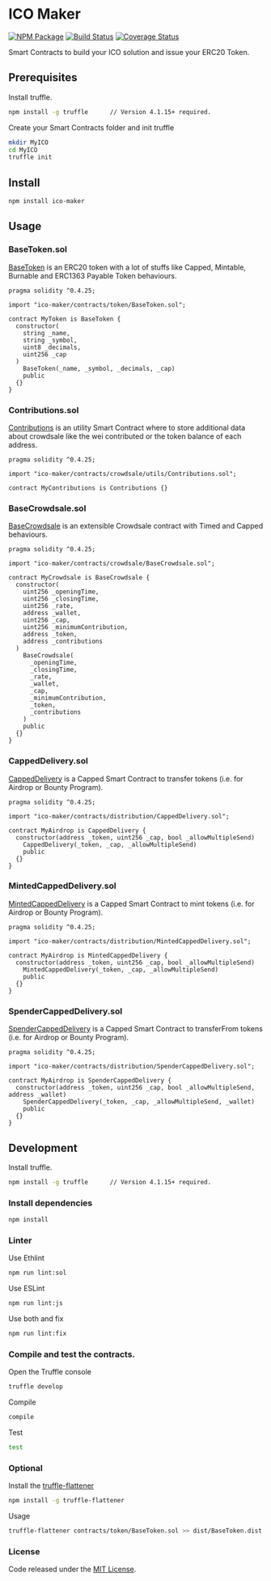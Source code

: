 # ICO Maker

[![NPM Package](https://img.shields.io/npm/v/ico-maker.svg?style=flat-square)](https://www.npmjs.org/package/ico-maker)
[![Build Status](https://travis-ci.org/vittominacori/ico-maker.svg?branch=master)](https://travis-ci.org/vittominacori/ico-maker) 
[![Coverage Status](https://coveralls.io/repos/github/vittominacori/ico-maker/badge.svg?branch=master)](https://coveralls.io/github/vittominacori/ico-maker?branch=master)

Smart Contracts to build your ICO solution and issue your ERC20 Token.

## Prerequisites

Install truffle.

```bash
npm install -g truffle      // Version 4.1.15+ required.
```

Create your Smart Contracts folder and init truffle

```bash
mkdir MyICO
cd MyICO 
truffle init
```

## Install

```bash
npm install ico-maker
```

## Usage

### BaseToken.sol

[BaseToken](https://github.com/vittominacori/ico-maker/blob/master/contracts/token/BaseToken.sol) is an ERC20 token with a lot of stuffs like Capped, Mintable, Burnable and ERC1363 Payable Token behaviours.

```solidity
pragma solidity ^0.4.25;

import "ico-maker/contracts/token/BaseToken.sol";

contract MyToken is BaseToken {
  constructor(
    string _name,
    string _symbol,
    uint8 _decimals,
    uint256 _cap
  )
    BaseToken(_name, _symbol, _decimals, _cap)
    public
  {}
}
```

### Contributions.sol

[Contributions](https://github.com/vittominacori/ico-maker/blob/master/contracts/crowdsale/utils/Contributions.sol) is an utility Smart Contract where to store additional data about crowdsale like the wei contributed or the token balance of each address.

```solidity
pragma solidity ^0.4.25;

import "ico-maker/contracts/crowdsale/utils/Contributions.sol";

contract MyContributions is Contributions {}
```

### BaseCrowdsale.sol

[BaseCrowdsale](https://github.com/vittominacori/ico-maker/blob/master/contracts/crowdsale/BaseCrowdsale.sol) is an extensible Crowdsale contract with Timed and Capped behaviours.

```solidity
pragma solidity ^0.4.25;

import "ico-maker/contracts/crowdsale/BaseCrowdsale.sol";

contract MyCrowdsale is BaseCrowdsale {
  constructor(
    uint256 _openingTime,
    uint256 _closingTime,
    uint256 _rate,
    address _wallet,
    uint256 _cap,
    uint256 _minimumContribution,
    address _token,
    address _contributions
  )
    BaseCrowdsale(
      _openingTime,
      _closingTime,
      _rate,
      _wallet,
      _cap,
      _minimumContribution,
      _token,
      _contributions
    )
    public
  {}
}
```

### CappedDelivery.sol

[CappedDelivery](https://github.com/vittominacori/ico-maker/blob/master/contracts/distribution/CappedDelivery.sol) is a Capped Smart Contract to transfer tokens (i.e. for Airdrop or Bounty Program).

```solidity
pragma solidity ^0.4.25;

import "ico-maker/contracts/distribution/CappedDelivery.sol";

contract MyAirdrop is CappedDelivery {
  constructor(address _token, uint256 _cap, bool _allowMultipleSend)
    CappedDelivery(_token, _cap, _allowMultipleSend)
    public
  {}
}
```

### MintedCappedDelivery.sol

[MintedCappedDelivery](https://github.com/vittominacori/ico-maker/blob/master/contracts/distribution/MintedCappedDelivery.sol) is a Capped Smart Contract to mint tokens (i.e. for Airdrop or Bounty Program).

```solidity
pragma solidity ^0.4.25;

import "ico-maker/contracts/distribution/MintedCappedDelivery.sol";

contract MyAirdrop is MintedCappedDelivery {
  constructor(address _token, uint256 _cap, bool _allowMultipleSend)
    MintedCappedDelivery(_token, _cap, _allowMultipleSend)
    public
  {}
}
```

### SpenderCappedDelivery.sol

[SpenderCappedDelivery](https://github.com/vittominacori/ico-maker/blob/master/contracts/distribution/SpenderCappedDelivery.sol) is a Capped Smart Contract to transferFrom tokens (i.e. for Airdrop or Bounty Program).

```solidity
pragma solidity ^0.4.25;

import "ico-maker/contracts/distribution/SpenderCappedDelivery.sol";

contract MyAirdrop is SpenderCappedDelivery {
  constructor(address _token, uint256 _cap, bool _allowMultipleSend, address _wallet)
    SpenderCappedDelivery(_token, _cap, _allowMultipleSend, _wallet)
    public
  {}
}
```

## Development

Install truffle.

```bash
npm install -g truffle      // Version 4.1.15+ required.
```

### Install dependencies

```bash
npm install
```

### Linter

Use Ethlint

```bash
npm run lint:sol
```

Use ESLint

```bash
npm run lint:js
```

Use both and fix

```bash
npm run lint:fix
```

### Compile and test the contracts.
 
Open the Truffle console

```bash
truffle develop
```

Compile 

```bash
compile 
```

Test

```bash
test
```

### Optional

Install the [truffle-flattener](https://github.com/alcuadrado/truffle-flattener)

```bash
npm install -g truffle-flattener
```

Usage 

```bash
truffle-flattener contracts/token/BaseToken.sol >> dist/BaseToken.dist.sol
```

### License

Code released under the [MIT License](https://github.com/vittominacori/ico-maker/blob/master/LICENSE).
